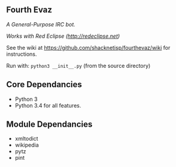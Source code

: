 ## Fourth Evaz

*A General-Purpose IRC bot.*

*Works with Red Eclipse (http://redeclipse.net)*

See the wiki at https://github.com/shacknetisp/fourthevaz/wiki for instructions.

Run with: `python3 __init__.py` (from the source directory)
## Core Dependancies
* Python 3
 * Python 3.4 for all features.
## Module Dependancies
* xmltodict
* wikipedia
* pytz
* pint
